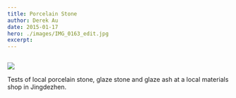 ```yaml
---
title: Porcelain Stone
author: Derek Au
date: 2015-01-17
hero: ./images/IMG_0163_edit.jpg
excerpt: 
---
```


![]()

![](./images/IMG_0170_edit.jpg)

Tests of local porcelain stone, glaze stone and glaze ash at a local materials shop in Jingdezhen.
